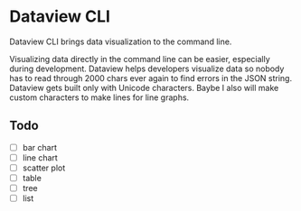 # Dataview CLI
Dataview CLI brings data visualization to the command line.

Visualizing data directly in the command line can be easier, especially during development. Dataview helps developers visualize data so nobody has to read through 2000 chars ever again to find errors in the JSON string. Dataview gets built only with Unicode characters. Baybe I also will make custom characters to make lines for line graphs.

## Todo
- [ ] bar chart
- [ ] line chart
- [ ] scatter plot
- [ ] table
- [ ] tree
- [ ] list
